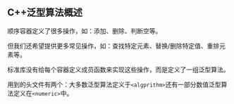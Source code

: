 ## C++泛型算法概述

顺序容器定义了很多操作，如：添加、删除、判断空等。

但我们还希望提供更多常见操作，如：查找特定元素、替换/删除特定值、重排元素等。

标准库没有给每个容器定义成员函数来实现这些操作，而是定义了一组泛型算法。

用到的头文件有两个：大多数泛型算法定义于`<algprithm>`还有一部分数值泛型算法定义在`<numeric>`中。